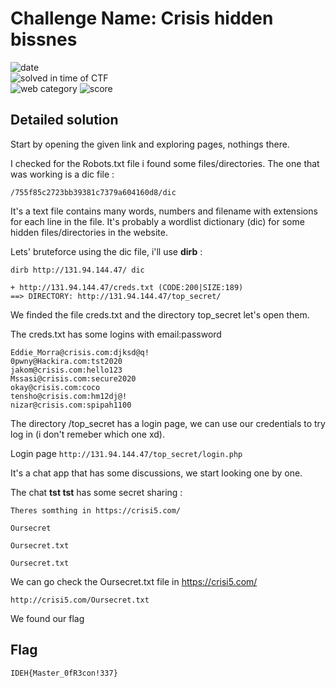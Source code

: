
# Challenge Name: Crisis hidden bissnes  


![date](https://img.shields.io/badge/date-07.03.2021-brightgreen.svg)  
![solved in time of CTF](https://img.shields.io/badge/solved-in%20time%20of%20CTF-brightgreen.svg)   
![web category](https://img.shields.io/badge/category-web-lightgrey.svg)
![score](https://img.shields.io/badge/score-75-blue.svg)




## Detailed solution  

Start by opening the given link and exploring pages, nothings there.  

I checked for the Robots.txt file i found some files/directories. The one that was working is a dic file : 

```
/755f85c2723bb39381c7379a604160d8/dic
```  

It's a text file contains many words, numbers and filename with extensions for each line in the file. It's probably a wordlist dictionary (dic) for some hidden files/directories in the website.  

Lets' bruteforce using the dic file, i'll use **dirb** : 
  
```
dirb http://131.94.144.47/ dic  

+ http://131.94.144.47/creds.txt (CODE:200|SIZE:189)
==> DIRECTORY: http://131.94.144.47/top_secret/
```  
We finded the file creds.txt and the directory top_secret let's open them.  

The creds.txt has some logins with email:password  

```
Eddie_Morra@crisis.com:djksd@q!
0pwny@Hackira.com:tst2020
jakom@crisis.com:hello123
Mssasi@crisis.com:secure2020
okay@crisis.com:coco
tensho@crisis.com:hm12dj@!
nizar@crisis.com:spipah1100
```

The directory /top_secret has a  login page, we can use our credentials to try log in (i don't remeber which one xd).  

Login page ```http://131.94.144.47/top_secret/login.php``` 

It's a chat app that has some discussions, we start looking one by one.  

The chat **tst tst** has some secret sharing :  
  
```
Theres somthing in https://crisi5.com/

Oursecret

Oursecret.txt

Oursecret.txt
```  
We can go check the Oursecret.txt file in https://crisi5.com/  
  
```
http://crisi5.com/Oursecret.txt
```
We found our flag 

## Flag

```
IDEH{Master_0fR3con!337}
```
